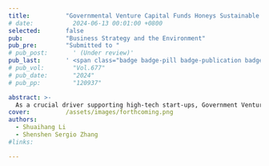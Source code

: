 ```yaml
---
title:          "Governmental Venture Capital Funds Honeys Sustainable Investment"
# date:           2024-06-13 00:01:00 +0800
selected:       false
pub:            "Business Strategy and the Environment"
pub_pre:        "Submitted to "
# pub_post:       ' (Under review)'
pub_last:       ' <span class="badge badge-pill badge-publication badge-success-2">2<sup>nd</sup> author</span>'
# pub_vol:        "Vol.677"
# pub_date:       "2024"
# pub_pp:         "120937"

abstract: >-
  As a crucial driver supporting high-tech start-ups, Government Venture Capital funds are preferred by governments worldwide for their combination of "visible" and "invisible" hand, which raises the question of whether it can incentivize companies to improve their environmental governance and social responsibility performance. This article investigates the impact of GVC funds on the ESG performance of firms based on data from 5,000 listed companies on the Shanghai and Shenzhen A Stock from 2000 to 2022. The results indicate that, GVC funds indeed motivate firms to enhance their ESG performance, as evidenced by endogeneity settlements and robustness tests; mechanism tests reveal that, GVC funds enhance ESG performance by guiding social capital, incentivizing innovation, and fostering political connections; heterogeneity analyses show that the positive impact of GVC funds on ESG performance is more pronounced if the fund scale is larger, or the firms are state-owned and in their mature stages.
cover:          /assets/images/forthcoming.png
authors:
  - Shuaihang Li
  - Shenshen Sergio Zhang
#links:

---
```

